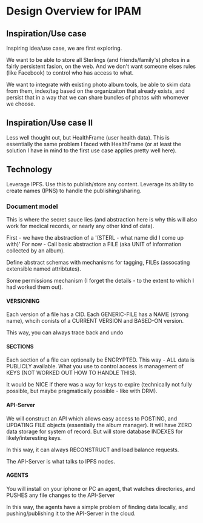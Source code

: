 # Design Overview for IPAM

## Inspiration/Use case

Inspiring idea/use case, we are first exploring.

We want to be able to store all Sterlings (and friends/family's) photos in a fairly persistent fasion, 
on the web. And we don't want someone elses rules (like Facebook) to control who has access to what.

We want to integrate with existing photo album tools, be able to skim data from them, index/tag based
on the organizaiton that already exists, and persist that in a way that we can share bundles of photos
with whomever we choose.

## Inspiration/Use case II

Less well thought out, but HealthFrame (user health data). This is essentially the same problem I faced
with HealthFrame (or at least the solution I have in mind to the first use case applies pretty well here).

## Technology

Leverage IPFS. Use this to publish/store any content. Leverage its ability to create names (IPNS) to 
handle the publishing/sharing.

### Document model

This is where the secret sauce lies (and abstraction here is why this will also work for medical records, or
nearly any other kind of data).

First - we have the abstraction of a '(STERL - what name did I come up with)' For now - Call basic 
abstraction a FILE (aka UNIT of information collected by an album).

Define abstract schemas with mechanisms for tagging, FILEs (assocating extensible named attribtutes).

Some permissions mechanism (I forget the details - to the extent to which I had worked them out).

#### VERSIONING

Each version of a file has a CID. Each GENERIC-FILE has a NAME (strong name), whcih conists of a CURRENT VERSION
and BASED-ON version.

This way, you can always trace back and undo

#### SECTIONS

Each section of a file can optionally be ENCRYPTED. This way - ALL data is PUBLICLY available. What you use
to control access is management of KEYS (NOT WORKED OUT HOW TO HANDLE THIS).

It would be NICE if there was a way for keys to expire (technically not fully possible, but maybe pragmatically possible - like
with DRM).

#### API-Server

We will construct an API which allows easy access to POSTING, and UPDATING FILE objects (essentially the album manager).
It will have ZERO data storage for system of record. But will store database INDEXES for likely/interesting keys.

In this way, it can always RECONSTRUCT and load balance requests.

The API-Server is what talks to IPFS nodes.

#### AGENTS

You will install on your iphone or PC an agent, that watches directories, and PUSHES any file changes to the API-Server

In this way, the agents have a simple problem of finding data locally, and pushing/publishing it to the API-Server in the cloud.

